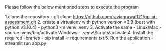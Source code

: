 Please follow the below mentioned steps to execute the program

1.clone the repository - git clone https://github.com/raviagrawal121/qp-ai-assessment.git
2. create a virtualenv with python version >3.9 (best with python v3.10.4) - python3 -m venv .venv
3. Activate the same - 
      Linux/Mac - source .venv/bin/activate
      Windows  - .venv\Scripts\activate
4. Install the required libraries - pip install -r requirements.txt
5. Run the application - streamlit run app.py
